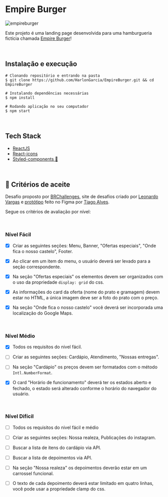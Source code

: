 # Empire Burger
![empireburger](https://user-images.githubusercontent.com/89430601/193375953-a1313dd5-1040-4f06-ae41-3124abe66bad.gif)

Este projeto é uma landing page desenvolvida para uma hamburgueria fictícia chamada [Empire Burger](https://empire-burger-harlon.netlify.app/)!

<br>

## Instalação e execução
```
# Clonando repositório e entrando na pasta
$ git clone https://github.com/HarlonGarcia/EmpireBurger.git && cd EmpireBurger

# Instalando dependências necessárias
$ npm install

# Rodando aplicação no seu computador
$ npm start
```

<br>

## Tech Stack
- [ReactJS](https://pt-br.reactjs.org/)
- [React-icons](https://react-icons.github.io/react-icons/)
- [Styled-components 💅](https://styled-components.com/)

<br>

## 📝 Critérios de aceite
Desafio proposto por [BRChallenges](https://www.brchallenges.com/), site de desafios criado por [Leonardo Vargas](https://github.com/leovargasdev) e [protótipo](https://www.figma.com/file/ag4Az50adOF53pBrwI0wFg/Empire-Burger?node-id=0%3A1) feito no Figma por [Tiago Alves](https://designerprodutivo.com.br/link-bio/).

Segue os critérios de avaliação por nível:

<br>

### Nível Fácil

- [x] Criar as seguintes seções: Menu, Banner, "Ofertas especiais", "Onde fica o nosso castelo", Footer.

- [x] Ao clicar em um item do menu, o usuário deverá ser levado para a seção correspondente.

- [x] Na seção "Ofertas especiais" os elementos devem ser organizados com o uso da propriedade ```display: grid``` do css.

- [x] As informações do card da oferta (nome do prato e gramagem) devem estar no HTML, a única imagem deve ser a foto do prato com o preço.

- [x] Na seção "Onde fica o nosso castelo" você deverá ser incorporada uma localização do Google Maps.

<br>

### Nível Médio

- [x] Todos os requisitos do nivel fácil.

- [ ] Criar as seguintes seções: Cardápio, Atendimento, "Nossas entregas".

- [ ] Na seção "Cardápio" os preços devem ser formatados com o método ```Intl.NumberFormat```.

- [x] O card "Horário de funcionamento" deverá ter os estados aberto e fechado, o estado será alterado conforme o horário do navegador do usuário.

<br>

### Nível Difícil

- [ ] Todos os requisitos do nivel fácil e médio

- [ ] Criar as seguintes seções: Nossa realeza, Publicações do instagram.

- [ ] Buscar a lista de itens do cardápio via API.

- [ ] Buscar a lista de depoimentos via API.

- [ ] Na seção "Nossa realeza" os depoimentos deverão estar em um carrossel funcional.

- [ ] O texto de cada depoimento deverá estar limitado em quatro linhas, você pode usar a propriedade clamp do css.
